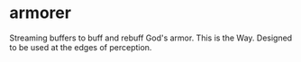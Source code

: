 # armorer
Streaming buffers to buff and rebuff God's armor.  This is the Way.  Designed to be used at the edges of perception.
